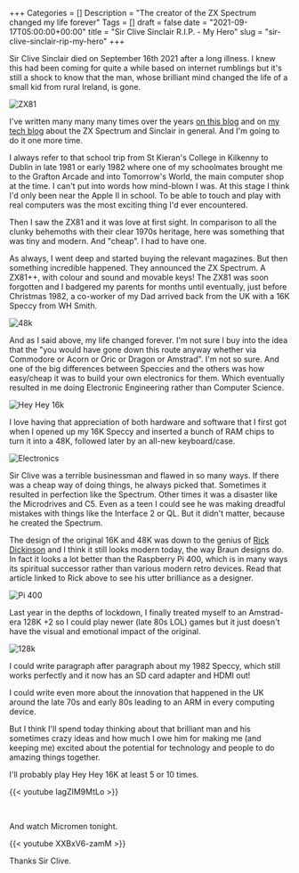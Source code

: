 +++
Categories = []
Description = "The creator of the ZX Spectrum changed my life forever"
Tags = []
draft = false
date = "2021-09-17T05:00:00+00:00"
title = "Sir Clive Sinclair R.I.P. - My Hero"
slug = "sir-clive-sinclair-rip-my-hero"
+++

Sir Clive Sinclair died on September 16th 2021 after a long illness. I knew this had been coming for quite a while based on internet rumblings but it's still a shock to know that the man, whose brilliant mind changed the life of a small kid from rural Ireland, is gone.

![ZX81](/images/2021/09/zx81.jpg)

I've written many many many times over the years [on this blog](https://www.google.com/search?q=conoroneill.com%3A+sinclair) and on [my tech blog](https://www.google.com/search?client=firefox-b-d&q=conoroneill.net%3A+sinclair) about the ZX Spectrum and Sinclair in general. And I'm going to do it one more time.

I always refer to that school trip from St Kieran's College in Kilkenny to Dublin in late 1981 or early 1982 where one of my schoolmates brought me to the Grafton Arcade and into Tomorrow's World, the main computer shop at the time. I can't put into words how mind-blown I was. At this stage I think I'd only been near the Apple II in school. To be able to touch and play with real computers was the most exciting thing I'd ever encountered. 

Then I saw the ZX81 and it was love at first sight. In comparison to all the clunky behemoths with their clear 1970s heritage, here was something that was tiny and modern. And "cheap". I had to have one.

As always, I went deep and started buying the relevant magazines. But then something incredible happened. They announced the ZX Spectrum. A ZX81++, with colour and sound and movable keys! The ZX81 was soon forgotten and I badgered my parents for months until eventually, just before Christmas 1982, a co-worker of my Dad arrived back from the UK with a 16K Speccy from WH Smith.

![48k](/images/2021/09/48k.jpg)

And as I said above, my life changed forever. I'm not sure I buy into the idea that the "you would have gone down this route anyway whether via Commodore or Acorn or Oric or Dragon or Amstrad". I'm not so sure. And one of the big differences between Speccies and the others was how easy/cheap it was to build your own electronics for them. Which eventually resulted in me doing Electronic Engineering rather than Computer Science. 

![Hey Hey 16k](/images/2021/09/hey_hey_16k.png)

I love having that appreciation of both hardware and software that I first got when I opened up my 16K Speccy and inserted a bunch of RAM chips to turn it into a 48K, followed later by an all-new keyboard/case.

![Electronics](/images/2021/09/electronics.jpg)

Sir Clive was a terrible businessman and flawed in so many ways. If there was a cheap way of doing things, he always picked that. Sometimes it resulted in perfection like the Spectrum. Other times it was a disaster like the Microdrives and C5. Even as a teen I could see he was making dreadful mistakes with things like the Interface 2 or QL. But it didn't matter, because he created the Spectrum.

The design of the original 16K and 48K was down to the genius of [Rick Dickinson](https://retromash.com/2018/04/27/rick-dickinson-zx-spectrum-designer-a-tribute/) and I think it still looks modern today, the way Braun designs do. In fact it looks a lot better than the Raspberry Pi 400, which is in many ways its spiritual successor rather than various modern retro devices. Read that article linked to Rick above to see his utter brilliance as a designer.

![Pi 400](/images/2021/09/pi400.jpg)

Last year in the depths of lockdown, I finally treated myself to an Amstrad-era 128K +2 so I could play newer (late 80s LOL) games but it just doesn't have the visual and emotional impact of the original.

![128k](/images/2021/09/128k.jpg)

I could write paragraph after paragraph about my 1982 Speccy, which still works perfectly and it now has an SD card adapter and HDMI out! 

I could write even more about the innovation that happened in the UK around the late 70s and early 80s leading to an ARM in every computing device.

But I think I'll spend today thinking about that brilliant man and his sometimes crazy ideas and how much I owe him for making me (and keeping me) excited about the potential for technology and people to do amazing things together.
&nbsp;
&nbsp;

I'll probably play Hey Hey 16K at least 5 or 10 times. 

{{< youtube IagZIM9MtLo >}}

&nbsp;
&nbsp;

And watch Micromen tonight.

{{< youtube XXBxV6-zamM >}}
&nbsp;
&nbsp;


Thanks Sir Clive.
